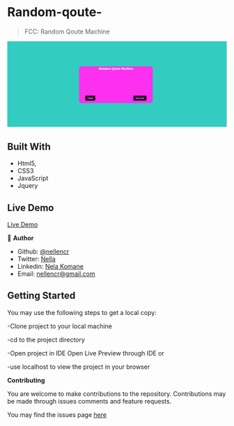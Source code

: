 # Random-qoute-


> FCC: Random Qoute Machine

![screenshot](images/screen.png)


## Built With

- Html5,
- CSS3
- JavaScript
- Jquery

## Live Demo
 [Live Demo](https://raw.githack.com/nellencr/Random-qoute-/feature/index.html)


👤 **Author**


- Github: [@nellencr](https://github.com/nellencr)
- Twitter: [Nella](https://twitter.com/Nella75794271)
- Linkedin: [Nela Komane](https://www.linkedin.com/in/nela-komane-8866b9192/)
- Email: nellencr@gmail.com



## Getting Started

You may use the following steps to get a local copy:

-Clone project to your local machine 

-cd to the project directory 

-Open project in IDE Open Live Preview through IDE or

-use localhost to view the project in your browser

**Contributing**

You are welcome to make contributions to the repository. Contributions may be made through issues comments and feature requests.

You may find the issues page [here](https://github.com/nellencr/Random-qoute-/issues)
